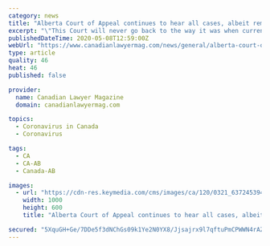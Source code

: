 ```yaml
---
category: news
title: "Alberta Court of Appeal continues to hear all cases, albeit remotely, in wake of COVID-19"
excerpt: "\"This Court will never go back to the way it was when current judges were first appointed\": chief justice Canadian Lawyer has surveyed a number of chief justices of courts across Canada on how they are handling the COVID-19 crisis."
publishedDateTime: 2020-05-08T12:59:00Z
webUrl: "https://www.canadianlawyermag.com/news/general/alberta-court-of-appeal-continues-to-hear-all-cases-albeit-remotely-in-wake-of-covid-19/329456"
type: article
quality: 46
heat: 46
published: false

provider:
  name: Canadian Lawyer Magazine
  domain: canadianlawyermag.com

topics:
  - Coronavirus in Canada
  - Coronavirus

tags:
  - CA
  - CA-AB
  - Canada-AB

images:
  - url: "https://cdn-res.keymedia.com/cms/images/ca/120/0321_637245394948780364.jpg"
    width: 1000
    height: 600
    title: "Alberta Court of Appeal continues to hear all cases, albeit remotely, in wake of COVID-19"

secured: "5XquGH+Ge/7DDe5f3dNChGs09k1Ye2N0YX8/Jjsajrx9l7qftuPmCPWWN4rAZg1795YvvcSy5LFY0qm6VQDTi8Px+c9vozRL0ho4CgxG/XODv5XDoYMrynUUklhnh6GZ6W65qXpX5uU66nL96QLb99pZz2Z9ipBVsHncTLE5NrrktpgiH9CrRTl123S1vSRjAKePzWyIWIo+/usho0FC+MQNbBrLkvY8An5wEKvusM+JUETt7O0K7erGUIXx+1SBwM1DBG2PPv41WX9qUzcLwFbBOtzXG00xPB6AC8HOz/JSfvnR+DJbzT4gcUFRmVeruW3XwzlFAVNf8RwDViLeZvlSUfRgV6TOmTP4aOEITTlc44az5D6xOLp8BCxGAhhbGPPd/2S+IsZbqr4cDCuoOxVvGfUgr1schhjxQBQ1+aDVOzzkUP45z6ynPANgsMlvJsGtvNjufv2SaBf3eVK8yxcqtls5+vukSfIz3uNLmzI=;3AClIGz4lWiL6SQsL6avTQ=="
---
```


